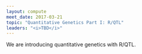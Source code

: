 ```yaml
---
layout: compute
meet_date: 2017-03-21
topic: "Quantitative Genetics Part I: R/QTL"
leaders: "<i>TBD</i>"
---
```


We are introducing quantitative genetics with R/QTL.
